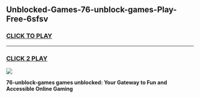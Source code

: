 
## Unblocked-Games-76-unblock-games-Play-Free-6sfsv
<h3>
<a href="https://premium76.site?title=76-unblock-games&ref=21A">CLICK TO PLAY</a></h3>
<hr>

<h3>
<a href="https://premium76.site?title=76-unblock-games&ref=21A">CLICK 2 PLAY</a>
  
</h3>

<a href="https://premium76.site?title=76-unblock-games&ref=21A"><img src="https://clearcache.store/games.png"></a>


**76-unblock-games games unblocked: Your Gateway to Fun and Accessible Online Gaming**

